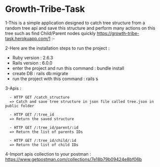 # Growth-Tribe-Task

1-This is a simple application designed to catch tree structure from a random tree api and save this structure and perform many actions on this tree 
  such as find Child/Parent nodes quickly https://growth-tribe-task.herokuapp.com/1 :-

2-Here are the installation steps to run the project :

   - Ruby version  : 2.6.3
   - Rails version : 6.0.0
   - enter the project and run this command : bundle install
   - create DB : rails db:migrate
   - run the project with this command : rails s

3-Apis :

      - HTTP GET /catch_structure
      => Catch and save tree structure in json file called tree.json in public folder
      
      - HTTP GET /:tree_id
      => Return the saved structure
      
      - HTTP GET /:tree_id/parent/:id
      => Return the list of parents IDs
        
      - HTTP GET /:tree_id/child/:id
      => Return the list of child IDs

4-Import apis collection to your postman : https://www.getpostman.com/collections/7e18b79b09424e8bf06b

